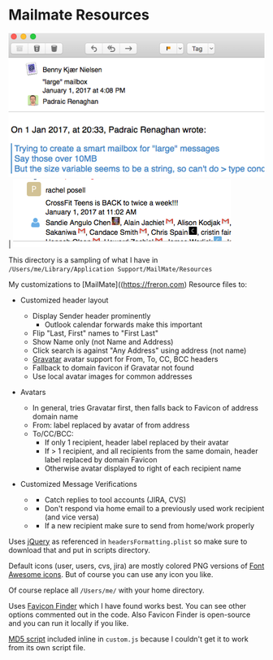 # Mailmate Resources

![Example 1](ex1.png) | ![Example 2](ex2.png)

This directory is a sampling of what I have in ```/Users/me/Library/Application Support/MailMate/Resources```

My customizations to [MailMate]((https://freron.com) Resource files to:

* Customized header layout
  * Display Sender header prominently
    * Outlook calendar forwards make this important
  * Flip "Last, First" names to "First Last"
  * Show Name only (not Name and Address)
  * Click search is against "Any Address" using address (not name)
  * [Gravatar](https://www.gravatar.com/) avatar support for From, To, CC, BCC headers
  * Fallback to domain favicon if Gravatar not found
  * Use local avatar images for common addresses

* Avatars
  * In general, tries Gravatar first, then falls back to Favicon of address domain name
  * From: label replaced by avatar of from address
  * To/CC/BCC:
      * If only 1 recipient, header label replaced by their avatar
      * If > 1 recipient, and all recipients from the same domain, header label replaced by domain Favicon
      * Otherwise avatar displayed to right of each recipient name
      
* Customized Message Verifications
  * * Catch replies to tool accounts (JIRA, CVS)
  * * Don't respond via home email to a previously used work recipient (and vice versa)
  * * If a new recipient make sure to send from home/work properly

Uses [jQuery](https://jquery.com) as referenced in ```headersFormatting.plist``` so make sure to download that and put in scripts directory.

Default icons (user, users, cvs, jira) are mostly colored PNG versions of [Font Awesome icons](http://fontawesome.io). But of course you can use any icon you like.

Of course replace all ```/Users/me/``` with your home directory.

Uses [Favicon Finder](https://icons.better-idea.org) which I have found works best. You can see other options commented out in the code. Also Favicon Finder is open-source and you can run it locally if you like.

[MD5 script](http://www.myersdaily.org/joseph/javascript/md5.js) included inline in ```custom.js``` because I couldn't get it to work from its own script file.


